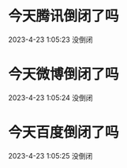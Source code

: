 # 今天腾讯倒闭了吗

2023-4-23 1:05:23 没倒闭

# 今天微博倒闭了吗

2023-4-23 1:05:24 没倒闭

# 今天百度倒闭了吗

2023-4-23 1:05:25 没倒闭

